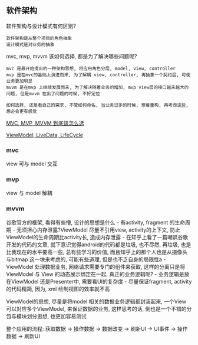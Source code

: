 
## 软件架构

软件架构与设计模式有何区别?

    软件架构是从整个项目的角色抽象
    设计模式是对业务的抽象

mvc, mvp, mvvm 该如何选择, 都是为了解决哪些问题呢?

    mvc 是最开始提出的一种架构思想, 将应用角色分层, model, view, controller
    mvp 是在mvc的基础上演进而来, 为了解耦 view, controller, 再抽象一个契约层, 可使业务更加明显
    mvvm 是在mvp 上继续发展而来, 为了解决随着业务的增加, mvp view层的接口越来越大的问题, 但是mvvm 在出了问题的时候, 不好定位

    如何选择, 还是看自己的需求, 不管如何命名, 当业务过多的时候, 想着重构, 再考虑这些, 想必会更有感觉

[MVC, MVP, MVVM 到底该怎么选](https://juejin.im/post/5b3a3a44f265da630e27a7e6)

[ViewModel, LiveData, LifeCycle](https://juejin.im/post/5b07b00151882538987b4d28)

### mvc 

view 可与 model 交互

### mvp

view 与 model 解耦

### mvvm

谷歌官方的框架, 看得有些懵, 设计的思想是什么
    - 有activity, fragment 的生命周期
    - 无须担心内存泄露?ViewModel 尽量不引用view, activity的上下文, 防止ViewModel的生命周期比activity长, 造成内存泄露
    - 在知乎上看了一篇嘲讽谷歌开发的代码的文章, 就下意识觉得android的代码都是垃圾, 也不尽然, 再垃圾, 也是比我现在的水平要高一些, 总有些学习的价值, 而且知乎上的那个人也是从摄像头与bitmap 这一块来考虑的, 可能有些道理, 但是也不乏自身的局限性a
    - ViewModel 处理数据业务, 网络请求需要专门的组件来获取, 这样的分离只是将ViewModel 与 View 的动态展示绑定在一起, 真正的业务逻辑呢? 
    - 业务逻辑是放在ViewModel 还是Presenter中, 需要看UI的复杂度
    - 尽量保证fragment, activity 的代码精简, 因为, xml 绘制视图的效率就不高

ViewModel的思想, 尽量是将model 相关的数据业务逻辑都封装起来, 一个View 可以对应多个ViewModel, 来保证数据的业务, 这样思考的话, 倒也是一个不错的分包与模块划分思想, 也更加容易测试

整个应用的流程: 获取数据 -> 操作数据 -> 数据改变 -> 刷新UI -> UI事件 -> 操作数据 -> 刷新UI
